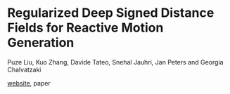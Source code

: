 # Regularized Deep Signed Distance Fields for Reactive Motion Generation
Puze Liu, Kuo Zhang, Davide Tateo, Snehal Jauhri, Jan Peters and Georgia Chalvatzaki

[website](https://irosalab.com/2022/02/28/redsdf/), paper